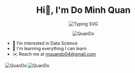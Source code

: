 <h1 align='center'>Hi👋, I'm Do Minh Quan </h1>

<p align="center">
  <img src="https://readme-typing-svg.herokuapp.com?font=Fira+Code&pause=1000&width=435&lines=Full-stack+developer;Software+Engineer" alt="Typing SVG" />
</p>

<p align="center">
  <img src="https://komarev.com/ghpvc/?username=mquan048&label=Profile%20views&color=0e75b6&style=flat" alt="QuanDo" />
</p>

- 👀 I’m interested in Data Science
- 🧠 I'm learning everything I can learn
- ✉️ Reach me at mquando04@gmail.com

<p><img align="left" src="https://github-readme-stats.vercel.app/api/top-langs?username=mquan048&show_icons=true&locale=en&layout=compact&hide=jupyter%20notebook,m4" alt="QuanDo" /></p>

<img align="center" src="https://github-readme-stats.vercel.app/api?username=mquan048&show_icons=true&locale=en" alt="QuanDo" /></p>

<!---
mquan048/mquan048 is a ✨ special ✨ repository because its `README.md` (this file) appears on your GitHub profile.
You can click the Preview link to take a look at your changes.
--->
